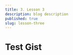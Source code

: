 ```yaml
---
title: 3. Lesson 3
description: blog description
published: true
slug: lesson-three
---
```


# Test Gist

<script src="https://gist.github.com/anfibiacreativa/935d806f47d17c404488f8885efed8bc.js"></script>
